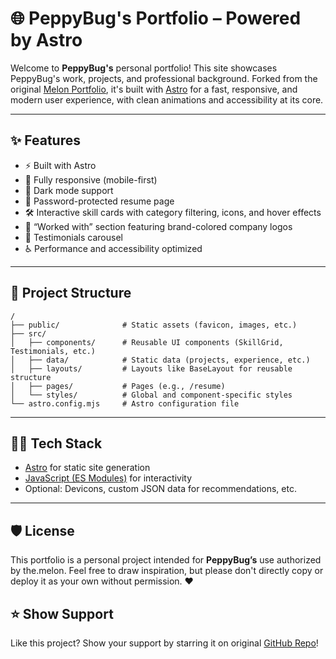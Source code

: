 # 🌐 PeppyBug's Portfolio – Powered by Astro

Welcome to **PeppyBug's** personal portfolio! This site showcases PeppyBug's work, projects, and professional background. Forked from the original [Melon Portfolio](https://themelon.live), it's built with [Astro](https://astro.build) for a fast, responsive, and modern user experience, with clean animations and accessibility at its core.

---

## ✨ Features

* ⚡️ Built with Astro
* 📱 Fully responsive (mobile-first)
* 🌙 Dark mode support
* 🔐 Password-protected resume page
* 🛠️ Interactive skill cards with category filtering, icons, and hover effects
* 🤝 “Worked with” section featuring brand-colored company logos
* 💬 Testimonials carousel
* ♿️ Performance and accessibility optimized

---

## 📁 Project Structure

```
/
├── public/              # Static assets (favicon, images, etc.)
├── src/
│   ├── components/      # Reusable UI components (SkillGrid, Testimonials, etc.)
│   ├── data/            # Static data (projects, experience, etc.)
│   ├── layouts/         # Layouts like BaseLayout for reusable structure
│   ├── pages/           # Pages (e.g., /resume)
│   └── styles/          # Global and component-specific styles
└── astro.config.mjs     # Astro configuration file
```

---

## 🧑‍💻 Tech Stack

* [Astro](https://astro.build) for static site generation
* [JavaScript (ES Modules)](https://developer.mozilla.org/en-US/docs/Web/JavaScript) for interactivity
* Optional: Devicons, custom JSON data for recommendations, etc.

---

## 🛡️ License

This portfolio is a personal project intended for **PeppyBug’s** use authorized by the.melon. Feel free to draw inspiration, but please don't directly copy or deploy it as your own without permission. ❤️


## ⭐️ Show Support

Like this project? Show your support by starring it on original [GitHub Repo](https://github.com/themelone2/portfolio-v2)!